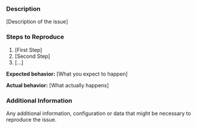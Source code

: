 ### Description

[Description of the issue]

### Steps to Reproduce

1. [First Step]
2. [Second Step]
3. [...]

**Expected behavior:** [What you expect to happen]

**Actual behavior:** [What actually happens]

### Additional Information

Any additional information, configuration or data that might be necessary to reproduce the issue.